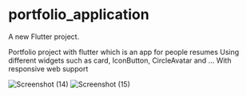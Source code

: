 # portfolio_application

A new Flutter project.


Portfolio project with flutter which is an app for people resumes
Using different widgets such as card, IconButton, CircleAvatar and ...
With responsive web support

![Screenshot (14)](https://user-images.githubusercontent.com/100726687/164105348-24097588-67a9-42ce-ba5f-413e41c07ae2.png)
![Screenshot (15)](https://user-images.githubusercontent.com/100726687/164106920-487af648-da29-44b6-874b-ad88396de634.png)



